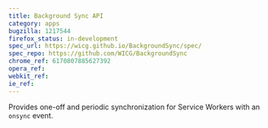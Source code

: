 ```yaml
---
title: Background Sync API
category: apps
bugzilla: 1217544
firefox_status: in-development
spec_url: https://wicg.github.io/BackgroundSync/spec/
spec_repo: https://github.com/WICG/BackgroundSync
chrome_ref: 6170807885627392
opera_ref:
webkit_ref:
ie_ref:
---
```


Provides one-off and periodic synchronization for Service Workers with an `onsync` event.
